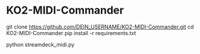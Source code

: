 # KO2-MIDI-Commander
git clone https://github.com/DEIN_USERNAME/KO2-MIDI-Commander.git
cd KO2-MIDI-Commander
pip install -r requirements.txt

python streamdeck_midi.py